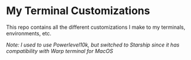 # My Terminal Customizations

This repo contains all the different customizations I make to my terminals, environments, etc.

*Note: I used to use Powerlevel10k, but switched to Starship since it has compatibility with Warp terminal for MacOS*
